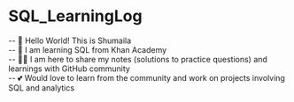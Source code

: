 # SQL_LearningLog
-- 👋  Hello World! This is Shumaila <br>
-- 📖  I am learning SQL from Khan Academy <br>
-- 👩‍🏫  I am here to share my notes (solutions to practice questions) and learnings with GitHub community <br>
-- 💕  Would love to learn from the community and work on projects involving SQL and analytics 
